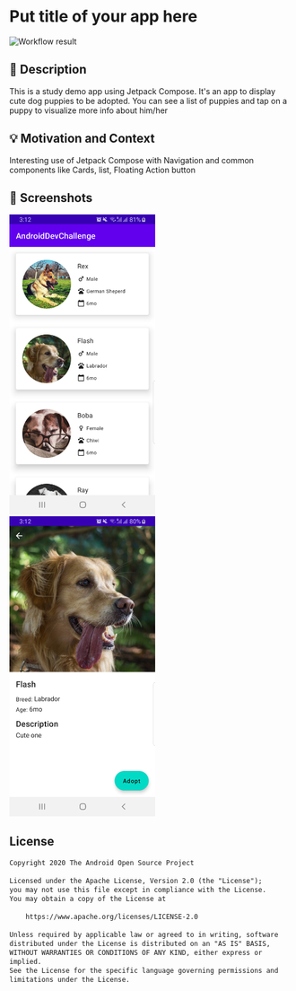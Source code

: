 # Put title of your app here

<!--- Replace <OWNER> with your Github Username and <REPOSITORY> with the name of your repository. -->
<!--- You can find both of these in the url bar when you open your repository in github. -->
![Workflow result](https://github.com/joaobiriba/puppy-pack/workflows/Check/badge.svg)


## :scroll: Description
This is a study demo app using Jetpack Compose.
It's an app to display cute dog puppies to be adopted.
You can see a list of puppies and tap on a puppy to visualize more info about him/her

## :bulb: Motivation and Context
Interesting use of Jetpack Compose with Navigation and common components like
Cards, list, Floating Action button


## :camera_flash: Screenshots
<!-- You can add more screenshots here if you like -->
<img src="/results/screenshot_1.png" width="260">&emsp;<img src="/results/screenshot_2.png" width="260">

## License
```
Copyright 2020 The Android Open Source Project

Licensed under the Apache License, Version 2.0 (the "License");
you may not use this file except in compliance with the License.
You may obtain a copy of the License at

    https://www.apache.org/licenses/LICENSE-2.0

Unless required by applicable law or agreed to in writing, software
distributed under the License is distributed on an "AS IS" BASIS,
WITHOUT WARRANTIES OR CONDITIONS OF ANY KIND, either express or implied.
See the License for the specific language governing permissions and
limitations under the License.
```